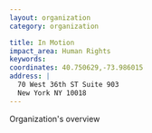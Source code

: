 ```yaml
---
layout: organization
category: organization

title: In Motion
impact_area: Human Rights
keywords: 
coordinates: 40.750629,-73.986015
address: |
  70 West 36th ST Suite 903
  New York NY 10018
---
```

Organization's overview
